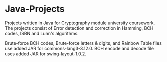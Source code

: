 # Java-Projects
Projects written in Java for Cryptography module university coursework. The projects consist of Error detection and correction in Hamming, BCH codes, ISBN and Luhn's algorithms.

Brute-force BCH codes, Brute-force letters & digits, and Rainbow Table files use added JAR for commons-lang3-3.12.0.
BCH encode and decode file uses added JAR for swing-layout-1.0.2.
